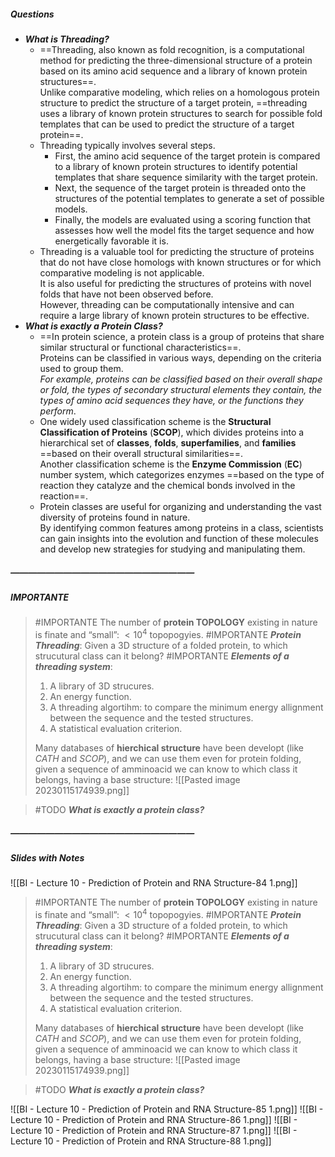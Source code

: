 ##### Questions
- ***What is Threading?***
	- ==Threading, also known as fold recognition, is a computational method for predicting the three-dimensional structure of a protein based on its amino acid sequence and a library of known protein structures==. <br>Unlike comparative modeling, which relies on a homologous protein structure to predict the structure of a target protein, ==threading uses a library of known protein structures to search for possible fold templates that can be used to predict the structure of a target protein==.
	- Threading typically involves several steps.
		- First, the amino acid sequence of the target protein is compared to a library of known protein structures to identify potential templates that share sequence similarity with the target protein. 
		- Next, the sequence of the target protein is threaded onto the structures of the potential templates to generate a set of possible models.
		- Finally, the models are evaluated using a scoring function that assesses how well the model fits the target sequence and how energetically favorable it is.
	- Threading is a valuable tool for predicting the structure of proteins that do not have close homologs with known structures or for which comparative modeling is not applicable. <br>It is also useful for predicting the structures of proteins with novel folds that have not been observed before. <br>However, threading can be computationally intensive and can require a large library of known protein structures to be effective.
- ***What is exactly a Protein Class?***
	- ==In protein science, a protein class is a group of proteins that share similar structural or functional characteristics==. <br>Proteins can be classified in various ways, depending on the criteria used to group them. <br>*For example, proteins can be classified based on their overall shape or fold, the types of secondary structural elements they contain, the types of amino acid sequences they have, or the functions they perform*.
	- One widely used classification scheme is the **Structural Classification of Proteins** (**SCOP**), which divides proteins into a hierarchical set of **classes**, **folds**, **superfamilies**, and **families** ==based on their overall structural similarities==. <br>Another classification scheme is the **Enzyme Commission** (**EC**) number system, which categorizes enzymes ==based on the type of reaction they catalyze and the chemical bonds involved in the reaction==.
	- Protein classes are useful for organizing and understanding the vast diversity of proteins found in nature. <br>By identifying common features among proteins in a class, scientists can gain insights into the evolution and function of these molecules and develop new strategies for studying and manipulating them.

##### —————————————————————
##### IMPORTANTE

> #IMPORTANTE The number of **protein TOPOLOGY** existing in nature is finate and “small”: $\lt 10^4$ topopogyies.
> #IMPORTANTE ***Protein Threading***: Given a 3D structure of a folded protein, to which strucutural class can it belong?
> #IMPORTANTE ***Elements of a threading system***:
> 1. A library of 3D strucures.
> 2. An energy function.
> 3. A threading algortihm: to compare the minimum energy allignment between the sequence and the tested structures.
> 4. A statistical evaluation criterion.
> 
> Many databases of **hierchical structure** have been developt (like *CATH* and *SCOP*), and we can use them even for protein folding, given a sequence of amminoacid we can know to which class it belongs, having a base structure:
> ![[Pasted image 20230115174939.png]]

> #TODO ***What is exactly a protein class?***

##### —————————————————————
##### Slides with Notes
![[BI - Lecture 10 - Prediction of Protein and RNA Structure-84 1.png]]

> #IMPORTANTE The number of **protein TOPOLOGY** existing in nature is finate and “small”: $\lt 10^4$ topopogyies.
> #IMPORTANTE ***Protein Threading***: Given a 3D structure of a folded protein, to which strucutural class can it belong?
> #IMPORTANTE ***Elements of a threading system***:
> 1. A library of 3D strucures.
> 2. An energy function.
> 3. A threading algortihm: to compare the minimum energy allignment between the sequence and the tested structures.
> 4. A statistical evaluation criterion.
> 
> Many databases of **hierchical structure** have been developt (like *CATH* and *SCOP*), and we can use them even for protein folding, given a sequence of amminoacid we can know to which class it belongs, having a base structure:
> ![[Pasted image 20230115174939.png]]

> #TODO ***What is exactly a protein class?***

![[BI - Lecture 10 - Prediction of Protein and RNA Structure-85 1.png]] ![[BI - Lecture 10 - Prediction of Protein and RNA Structure-86 1.png]] ![[BI - Lecture 10 - Prediction of Protein and RNA Structure-87 1.png]] ![[BI - Lecture 10 - Prediction of Protein and RNA Structure-88 1.png]] 
